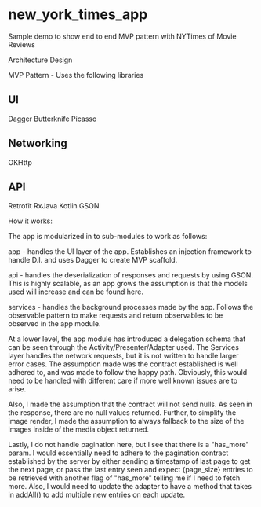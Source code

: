 # new_york_times_app
Sample demo to show end to end MVP pattern with NYTimes of Movie Reviews



Architecture Design

MVP Pattern - Uses the following libraries

UI
-----------------
Dagger
Butterknife
Picasso

Networking
----------------
OKHttp

API
---------------
Retrofit
RxJava
Kotlin
GSON


How it works:

The app is modularized in to sub-modules to work as follows:

app - handles the UI layer of the app. Establishes an injection framework
to handle D.I. and uses Dagger to create MVP scaffold.

api - handles the deserialization of responses and requests by using GSON.
This is highly scalable, as an app grows the assumption is that the models
used will increase and can be found here.

services - handles the background processes made by the app. Follows the 
observable pattern to make requests and return observables to be observed
in the app module.


At a lower level, the app module has introduced a delegation schema that can 
be seen through the Activity/Presenter/Adapter used. The Services layer
handles the network requests, but it is not written to handle larger error cases.
The assumption made was the contract established is well adhered to, and was made
to follow the happy path. Obviously, this would need to be handled with different care
if more well known issues are to arise.

Also, I made the assumption that the contract will not send nulls. As seen in the
response, there are no null values returned. Further, to simplify the image render,
I made the assumption to always fallback to the size of the images inside of the
media object returned.

Lastly, I do not handle pagination here, but I see that there is a "has_more" param.
I would essentially need to adhere to the pagination contract established by the
server by either sending a timestamp of last page to get the next page, or pass
the last entry seen and expect {page_size} entries to be retrieved with another
flag of "has_more" telling me if I need to fetch more. Also, I would need to 
update the adapter to have a method that takes in addAll() to add multiple new
entries on each update.



